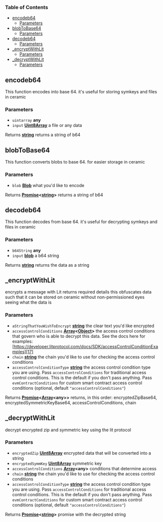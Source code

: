 <!-- Generated by documentation.js. Update this documentation by updating the source code. -->

### Table of Contents

*   [encodeb64][1]
    *   [Parameters][2]
*   [blobToBase64][3]
    *   [Parameters][4]
*   [decodeb64][5]
    *   [Parameters][6]
*   [\_encryptWithLit][7]
    *   [Parameters][8]
*   [\_decryptWithLit][9]
    *   [Parameters][10]

## encodeb64

This function encodes into base 64.
it's useful for storing symkeys and files in ceramic

### Parameters

*   `uintarray` **any** 
*   `input` **[Uint8Array][11]** a file or any data

Returns **[string][12]** returns a string of b64

## blobToBase64

This function converts blobs to base 64.
for easier storage in ceramic

### Parameters

*   `blob` **[Blob][13]** what you'd like to encode

Returns **[Promise][14]<[string][12]>** returns a string of b64

## decodeb64

This function decodes from base 64.
it's useful for decrypting symkeys and files in ceramic

### Parameters

*   `b64String` **any** 
*   `input` **[blob][13]** a b64 string

Returns **[string][12]** returns the data as a string

## \_encryptWithLit

encrypts a message with Lit returns required details
this obfuscates data such that it can be stored on ceramic without
non-permissioned eyes seeing what the data is

### Parameters

*   `aStringThatYouWishToEncrypt` **[string][12]** the clear text you'd like encrypted
*   `accessControlConditions` **[Array][15]<[Object][16]>** the access control conditions that govern who is able to decrypt this data.  See the docs here for examples: [https://developer.litprotocol.com/docs/SDK/accessControlConditionExamples][17]
*   `chain` **[string][12]** the chain you'd like to use for checking the access control conditions
*   `accessControlConditionType` **[string][12]** the access control condition type you are using.  Pass `accessControlConditions` for traditional access control conditions.  This is the default if you don't pass anything.  Pass `evmContractConditions` for custom smart contract access control conditions (optional, default `"accessControlConditions"`)

Returns **[Promise][14]<[Array][15]\<any>>** returns, in this order: encryptedZipBase64, encryptedSymmetricKeyBase64, accessControlConditions, chain

## \_decryptWithLit

decrypt encrypted zip and symmetric key using the lit protocol

### Parameters

*   `encryptedZip` **[Uint8Array][11]** encrypted data that will be converted into a string
*   `encryptedSymmKey` **[Uint8Array][11]** symmetric key
*   `accessControlConditions` **[Array][15]\<any>** conditions that determine access
*   `chain` **[string][12]** the chain you'd like to use for checking the access control conditions
*   `accessControlConditionType` **[string][12]** the access control condition type you are using.  Pass `accessControlConditions` for traditional access control conditions.  This is the default if you don't pass anything.  Pass `evmContractConditions` for custom smart contract access control conditions (optional, default `"accessControlConditions"`)

Returns **[Promise][14]<[string][12]>** promise with the decrypted string

[1]: #encodeb64

[2]: #parameters

[3]: #blobtobase64

[4]: #parameters-1

[5]: #decodeb64

[6]: #parameters-2

[7]: #_encryptwithlit

[8]: #parameters-3

[9]: #_decryptwithlit

[10]: #parameters-4

[11]: https://developer.mozilla.org/docs/Web/JavaScript/Reference/Global_Objects/Uint8Array

[12]: https://developer.mozilla.org/docs/Web/JavaScript/Reference/Global_Objects/string

[13]: https://developer.mozilla.org/docs/Web/API/Blob

[14]: https://developer.mozilla.org/docs/Web/JavaScript/Reference/Global_Objects/Promise

[15]: https://developer.mozilla.org/docs/Web/JavaScript/Reference/Global_Objects/Array

[16]: https://developer.mozilla.org/docs/Web/JavaScript/Reference/Global_Objects/Object

[17]: https://developer.litprotocol.com/docs/SDK/accessControlConditionExamples
